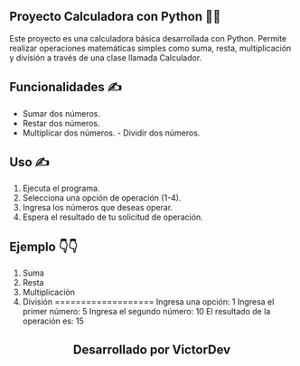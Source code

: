 
  
## Proyecto Calculadora con Python 🐍🐍

Este proyecto es una calculadora básica desarrollada con Python.
Permite realizar operaciones matemáticas simples como suma, resta, multiplicación y división a través de una clase llamada Calculador.



## Funcionalidades ✍

 - Sumar dos números.
  - Restar dos números.
   - Multiplicar dos números.
    - Dividir dos números.

 
 
## Uso ✍
 1. Ejecuta el programa.
 2. Selecciona una opción de operación (1-4).
 3. Ingresa los números que deseas operar.
 4. Espera el resultado de tu solicitud de operación.
 

## Ejemplo 👇👇

1. Suma
2. Resta
3. Multiplicación
4. División
===================
Ingresa una opción: 1
Ingresa el primer número: 5
Ingresa el segundo número: 10
El resultado de la operación es: 15

<h2 align="center">Desarrollado por VictorDev</h2>
